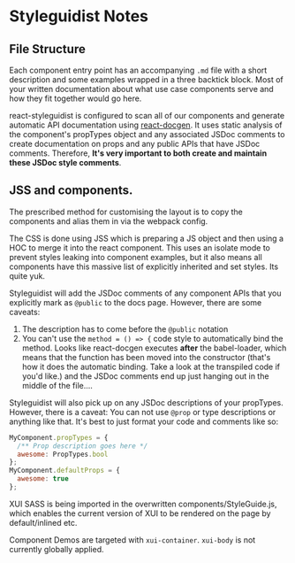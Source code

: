# Styleguidist Notes

## File Structure

Each component entry point has an accompanying `.md` file with a short description and some examples wrapped in a three backtick block. Most of your written documentation about what use case components serve and how they fit together would go here.

react-styleguidist is configured to scan all of our components and generate automatic API documentation using [react-docgen](https://www.npmjs.com/package/react-docgen). It uses static analysis of the component's propTypes object and any associated JSDoc comments to create documentation on props and any public APIs that have JSDoc comments. Therefore, **It's very important to both create and maintain these JSDoc style comments**.

## JSS and components.

The prescribed method for customising the layout is to copy the components and alias them in via the webpack config.

The CSS is done using JSS which is preparing a JS object and then using a HOC to merge it into the react component.
This uses an isolate mode to prevent styles leaking into component examples, but it also means all components have this massive list of explicitly inherited and set styles. Its quite yuk.

Styleguidist will add the JSDoc comments of any component APIs that you explicitly mark as `@public` to the docs page. However, there are some caveats:

1. The description has to come before the `@public` notation
2. You can't use the `method = () => {` code style to automatically bind the method. Looks like react-docgen executes **after** the babel-loader, which means that the function has been moved into the constructor (that's how it does the automatic binding. Take a look at the transpiled code if you'd like.) and the JSDoc comments end up just hanging out in the middle of the file....

Styleguidist will also pick up on any JSDoc descriptions of your propTypes. However, there is a caveat: You can not use `@prop` or type descriptions or anything like that. It's best to just format your code and comments like so:

```js
MyComponent.propTypes = {
  /** Prop description goes here */
  awesome: PropTypes.bool
};
MyComponent.defaultProps = {
  awesome: true
};
```

XUI SASS is being imported in the overwritten components/StyleGuide.js, which enables the current version of XUI to be rendered on the page by default/inlined etc.

Component Demos are targeted with `xui-container`. `xui-body` is not currently globally applied.
